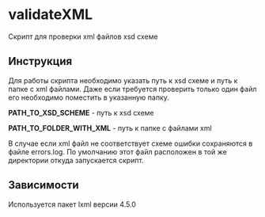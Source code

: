 # validateXML
Скрипт для проверки xml файлов xsd схеме

## Инструкция
Для работы скрипта необходимо указать путь к xsd схеме и путь к папке с xml файлами. Даже если требуется проверить только один файл его необходимо поместить в указанную папку.

**PATH_TO_XSD_SCHEME** - путь к xsd схеме

**PATH_TO_FOLDER_WITH_XML** - путь к папке с файлами xml

В случае если xml файл не соответствует схеме ошибки сохраняются в файле errors.log. По умолчанию этот файл расположен в той же директории откуда запускается скрипт.

## Зависимости
Используется пакет lxml версии 4.5.0
